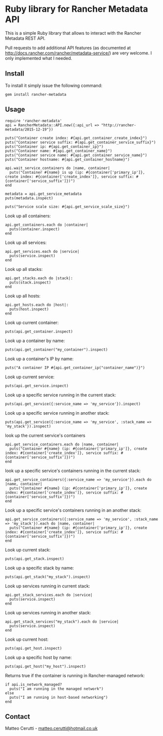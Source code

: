# Ruby library for Rancher Metadata API
This is a simple Ruby library that allows to interact with the Rancher Metadata REST API.

Pull requests to add additional API features (as documented at http://docs.rancher.com/rancher/metadata-service/) are very welcome. I only implemented what I needed.

## Install
To install it simply issue the following command:

```
gem install rancher-metadata
```

## Usage
```
require 'rancher-metadata'
api = RancherMetadata::API.new({:api_url => "http://rancher-metadata/2015-12-19"})

puts("Container create index: #{api.get_container_create_index}")
puts("Container service suffix: #{api.get_container_service_suffix}")
puts("Container ip: #{api.get_container_ip}")
puts("Container name: #{api.get_container_name}")
puts("Container service name: #{api.get_container_service_name}")
puts("Container hostname: #{api.get_container_hostname}")

api.wait_service_containers do |name, container|
  puts("Container #{name} is up (ip: #{container['primary_ip']}, create index: #{container['create_index']}, service suffix: #{container['service_suffix']})")
end

metadata = api.get_service_metadata
puts(metadata.inspect)

puts("Service scale size: #{api.get_service_scale_size}")
```

Look up all containers:
```
api.get_containers.each do |container|
  puts(container.inspect)
end
```

Look up all services:
```
api.get_services.each do |service|
  puts(service.inspect)
end
```

Look up all stacks:
```
api.get_stacks.each do |stack|:
  puts(stack.inspect)
end
```

Look up all hosts:
```
api.get_hosts.each do |host|:
  puts(host.inspect)
end
```

Look up current container:
```
puts(api.get_container.inspect)
```

Look up a container by name:
```
puts(api.get_container("my_container").inspect)
```

Look up a container's IP by name:
```
puts("A container IP #{api.get_container_ip("container_name")}")
```

Look up current service:
```
puts(api.get_service.inspect)
```

Look up a specific service running in the current stack:
```
puts(api.get_service({:service_name => 'my_service'}).inspect)
```

Look up a specific service running in another stack:
```
puts(api.get_service({:service_name => 'my_service', :stack_name => 'my_stack'}).inspect)
```

look up the current service's containers
```
api.get_service_containers.each do |name, container|
  puts("Container #{name} (ip: #{container['primary_ip']}, create index: #{container['create_index']}, service suffix: #{container['service_suffix']})")
end
```

look up a specific service's containers running in the current stack:
```
api.get_service_containers({:service_name => 'my_service'}).each do |name, container|
  puts("Container #{name} (ip: #{container['primary_ip']}, create index: #{container['create_index']}, service suffix: #{container['service_suffix']})")
end
```

Look up a specific service's containers running in an another stack:
```
api.get_service_containers({:service_name => 'my_service', :stack_name => 'my_stack'}).each do |name, container|
  puts("Container #{name} (ip: #{container['primary_ip']}, create index: #{container['create_index']}, service suffix: #{container['service_suffix']})")
end
```

Look up current stack:
```
puts(api.get_stack.inspect)
```

Look up a specific stack by name:
```
puts(api.get_stack("my_stack").inspect)
```

Look up services running in current stack:
```
api.get_stack_services.each do |service|
  puts(service.inspect)
end
```

Look up services running in another stack:
```
api.get_stack_services("my_stack").each do |service|
  puts(service.inspect)
end
```

Look up current host:
```
puts(api.get_host.inspect)
```

Look up a specific host by name:
```
puts(api.get_host("my_host").inspect)
```

Returns true if the container is running in Rancher-managed network:
```
if api.is_network_managed?
  puts("I am running in the managed network")
else
  puts("I am running in host-based networking")
end
```

## Contact
Matteo Cerutti - matteo.cerutti@hotmail.co.uk
